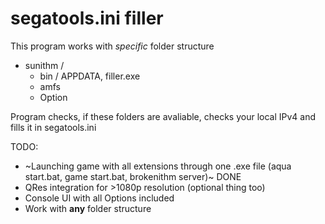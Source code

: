 # segatools.ini filler

This program works with *specific* folder structure

- sunithm / 
	- bin /		APPDATA, filler.exe
	- amfs
	- Option

Program checks, if these folders are avaliable, checks your local IPv4 and fills it in segatools.ini

TODO: 
- ~Launching game with all extensions through one .exe file (aqua start.bat, game start.bat, brokenithm server)~ DONE
- QRes integration for >1080p resolution (optional thing too)
- Console UI with all Options included
- Work with **any** folder structure
